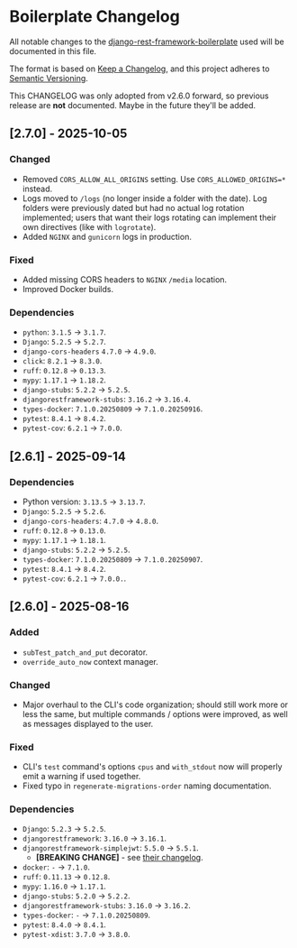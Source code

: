 # Boilerplate Changelog

All notable changes to the [django-rest-framework-boilerplate](https://github.com/PedroPerpetua/django-rest-framework-boilerplate) used will be documented in this file.

The format is based on [Keep a Changelog](https://keepachangelog.com/en/1.1.0/),
and this project adheres to [Semantic Versioning](https://semver.org/spec/v2.0.0.html).

This CHANGELOG was only adopted from v2.6.0 forward, so previous release are **not** documented. Maybe in the future they'll be added.


## [2.7.0] - 2025-10-05

### Changed
- Removed `CORS_ALLOW_ALL_ORIGINS` setting. Use `CORS_ALLOWED_ORIGINS=*` instead.
- Logs moved to `/logs` (no longer inside a folder with the date). Log folders were previously dated but had no actual log rotation implemented; users that want their logs rotating can implement their own directives (like with `logrotate`).
- Added `NGINX` and `gunicorn` logs in production.

### Fixed
- Added missing CORS headers to `NGINX` `/media` location.
- Improved Docker builds.

### Dependencies
- `python`: `3.1.5` -> `3.1.7`.
- `Django`: `5.2.5` -> `5.2.7`.
- `django-cors-headers` `4.7.0` -> `4.9.0`.
- `click`: `8.2.1` -> `8.3.0`.
- `ruff`: `0.12.8` -> `0.13.3`.
- `mypy`: `1.17.1` -> `1.18.2`.
- `django-stubs`: `5.2.2` -> `5.2.5`.
- `djangorestframework-stubs`: `3.16.2` -> `3.16.4`.
- `types-docker`: `7.1.0.20250809` -> `7.1.0.20250916`.
- `pytest`: `8.4.1` -> `8.4.2`.
- `pytest-cov`: `6.2.1` -> `7.0.0`.


## [2.6.1] - 2025-09-14

### Dependencies
- Python version: `3.13.5` -> `3.13.7`.
- `Django`: `5.2.5` -> `5.2.6`.
- `django-cors-headers`: `4.7.0` -> `4.8.0`.
- `ruff`: `0.12.8` -> `0.13.0`.
- `mypy`: `1.17.1` -> `1.18.1`.
- `django-stubs`: `5.2.2` -> `5.2.5`.
- `types-docker`: `7.1.0.20250809` -> `7.1.0.20250907`.
- `pytest`: `8.4.1` -> `8.4.2`.
- `pytest-cov`: `6.2.1` -> `7.0.0.`.


## [2.6.0] - 2025-08-16

### Added
- `subTest_patch_and_put` decorator.
- `override_auto_now` context manager.

### Changed
- Major overhaul to the CLI's code organization; should still work more or less the same, but multiple commands / options were improved, as well as messages displayed to the user.

### Fixed
- CLI's `test` command's options `cpus` and `with_stdout` now will properly emit a warning if used together.
- Fixed typo in `regenerate-migrations-order` naming documentation.

### Dependencies
- `Django`: `5.2.3` -> `5.2.5`.
- `djangorestframework`: `3.16.0` -> `3.16.1`.
- `djangorestframework-simplejwt`: `5.5.0` -> `5.5.1`.
  - **[BREAKING CHANGE]** - see [their changelog](https://github.com/jazzband/djangorestframework-simplejwt/releases/tag/v5.5.1).
- `docker`: `-` -> `7.1.0`.
- `ruff`: `0.11.13` -> `0.12.8`.
- `mypy`: `1.16.0` -> `1.17.1`.
- `django-stubs`: `5.2.0` -> `5.2.2`.
- `djangorestframework-stubs`: `3.16.0` -> `3.16.2`.
- `types-docker`: `-` -> `7.1.0.20250809`.
- `pytest`: `8.4.0` -> `8.4.1`.
- `pytest-xdist`: `3.7.0` -> `3.8.0`.
